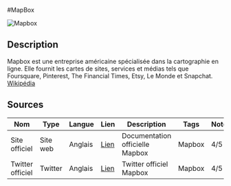 #MapBox

![Mapbox](https://upload.wikimedia.org/wikipedia/commons/thumb/c/c4/Mapbox_logo_2017.svg/2560px-Mapbox_logo_2017.svg.png)


## Description

Mapbox est une entreprise américaine spécialisée dans la cartographie en ligne. Elle fournit les cartes de sites, services et médias tels que Foursquare, Pinterest, The Financial Times, Etsy, Le Monde et Snapchat. [Wikipédia](https://fr.wikipedia.org/wiki/Mapbox)

## Sources
Nom | Type | Langue | Lien | Description | Tags | Note
 --- | --- | --- | --- | --- | --- | --- 
Site officiel|Site web|Anglais|[Lien](https://docs.mapbox.com/)|Documentation officielle Mapbox|Mapbox|4/5|
Twitter officiel|Twitter|Anglais|[Lien](https://twitter.com/Mapbox)|Twitter officiel Mapbox|Mapbox|4/5|